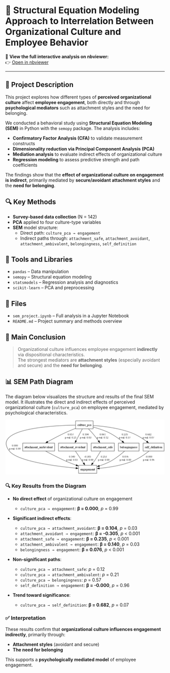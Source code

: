 # 📘 Structural Equation Modeling Approach to Interrelation Between Organizational Culture and Employee Behavior

🔗 **View the full interactive analysis on nbviewer:**  
👉 [Open in nbviewer](https://nbviewer.org/github/diana-legrand/pet_projects/blob/main/sem_project/sem_project.ipynb)

---

## 📝 Project Description

This project explores how different types of **perceived organizational culture** affect **employee engagement**, both directly and through **psychological mediators** such as attachment styles and the need for belonging.

We conducted a behavioral study using **Structural Equation Modeling (SEM)** in Python with the `semopy` package. The analysis includes:

- **Confirmatory Factor Analysis (CFA)** to validate measurement constructs  
- **Dimensionality reduction via Principal Component Analysis (PCA)**  
- **Mediation analysis** to evaluate indirect effects of organizational culture  
- **Regression modeling** to assess predictive strength and path coefficients  

The findings show that the **effect of organizational culture on engagement is indirect**, primarily mediated by **secure/avoidant attachment styles** and the **need for belonging**.

## 🔍 Key Methods

- **Survey-based data collection** (N = 142)
- **PCA** applied to four culture-type variables
- **SEM** model structure:  
  - Direct path: `culture_pca → engagement`  
  - Indirect paths through: `attachment_safe`, `attachment_avoidant`, `attachment_ambivalent`, `belongingness`, `self_definition`

## 🔧 Tools and Libraries

- `pandas` – Data manipulation  
- `semopy` – Structural equation modeling  
- `statsmodels` – Regression analysis and diagnostics  
- `scikit-learn` – PCA and preprocessing  

## 📁 Files

- `sem_project.ipynb` – Full analysis in a Jupyter Notebook  
- `README.md` – Project summary and methods overview  

## 📌 Main Conclusion

> Organizational culture influences employee engagement **indirectly** via dispositional characteristics.  
> The strongest mediators are **attachment styles** (especially avoidant and secure) and the **need for belonging**.
>
## 📊 SEM Path Diagram

The diagram below visualizes the structure and results of the final SEM model. It illustrates the direct and indirect effects of perceived organizational culture (`culture_pca`) on employee engagement, mediated by psychological characteristics.

![SEM Model diagram](sem_diagram.png)

### 🔍 Key Results from the Diagram

- **No direct effect** of organizational culture on engagement  
  - `culture_pca → engagement`: **β = 0.000**, *p* = 0.99

- **Significant indirect effects**:
  - `culture_pca → attachment_avoidant`: **β = 0.104**, *p* = 0.03
  - `attachment_avoidant → engagement`: **β = -0.305**, *p* < 0.001
  - `attachment_safe → engagement`: **β = 0.235**, *p* < 0.001
  - `attachment_ambivalent → engagement`: **β = 0.140**, *p* = 0.03
  - `belongingness → engagement`: **β = 0.076**, *p* < 0.001

- **Non-significant paths**:
  - `culture_pca → attachment_safe`: *p* = 0.12  
  - `culture_pca → attachment_ambivalent`: *p* = 0.21  
  - `culture_pca → belongingness`: *p* = 0.57  
  - `self_definition → engagement`: **β = -0.000**, *p* = 0.96

- **Trend toward significance**:
  - `culture_pca → self_definition`: **β = 0.682**, *p* = 0.07

### ✅ Interpretation

These results confirm that **organizational culture influences engagement indirectly**, primarily through:
- **Attachment styles** (avoidant and secure)
- **The need for belonging**

This supports a **psychologically mediated model** of employee engagement.

